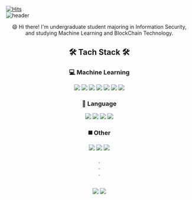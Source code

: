 [![Hits](https://hits.seeyoufarm.com/api/count/incr/badge.svg?url=https%3A%2F%2Fgithub.com%2Fgjbae1212%2Fhit-counter&count_bg=%2379C83D&title_bg=%23555555&icon=&icon_color=%23E7E7E7&title=hits&edge_flat=false)](https://hits.seeyoufarm.com)  
![header](https://capsule-render.vercel.app/api?type=wave&color=gradient&height=300&section=header&text=Gnyiii's%20Github&fontSize=90)

<div align="center">
😄 Hi there! I'm undergraduate student majoring in Information Security,
</div>    
<div align="center">
and studying Machine Learning and BlockChain Technology.
</div>

    


## <div align="center"> 🛠 Tach Stack 🛠</div>

### <div align="center"> 💻 Machine Learning </div>
<div align="center">
<img src="https://img.shields.io/badge/Scikit_learn-F7931E?style=flat-square&logo=scikit-learn&logoColor=white"/> <img src="https://img.shields.io/badge/Pytorch-150458?style=flat-square&logo=Pytorch&logoColor=white"/> <img src="https://img.shields.io/badge/Pandas-EE4C2C?style=flat-square&logo=pandas&logoColor=white"/> <img src="https://img.shields.io/badge/Kaggle-20BEFF?style=flat-square&logo=Kaggle&logoColor=white"/> <img src="https://img.shields.io/badge/Jupyter-F37626?style=flat-square&logo=Jupyter&logoColor=white"/> <img src="https://img.shields.io/badge/Colab-F9AB00?style=flat-square&logo=Google Colab&logoColor=white"/> <img src="https://img.shields.io/badge/Python-3776AB?style=flat-square&logo=Python&logoColor=white"/>
</div>


### <div align="center"> 📑 Language </div>
<div align="center">
<img src="https://img.shields.io/badge/Spring-6DB33F?style=flat-square&logo=Spring&logoColor=white"/> <img src="https://img.shields.io/badge/Clang-A8B9CC?style=flat-square&logo=C&logoColor=white"/> <img src="https://img.shields.io/badge/Java-007396?style=flat-square&logo=Java&logoColor=white"/> <img src="https://img.shields.io/badge/JavaScript-F7DF1E?style=flat-square&logo=JavaScript&logoColor=white"/>  
</div>


### <div align="center"> ◼️ Other </div>
<div align="center">
<img src="https://img.shields.io/badge/Blockchain-121D33?style=flat-square&logo=Blockchain.com&logoColor=white"/>
<img src="https://img.shields.io/badge/Bitcoin-F7931A?style=flat-square&logo=Bitcoin&logoColor=white"/> <img href="https://www.instagram.com/geunyeongiii/" src="https://img.shields.io/badge/Ethereum-3C3C3D?style=flat-square&logo=Ethereum&logoColor=white"/>
</div>
</br>
<div align="center">
.  
</div>
<div align="center">
.  
</div>
<div align="center">
.  
</div>  
</br>

<div align="center">  
    
  <img src="https://img.shields.io/badge/taranndus@gmail.com-EA4335?style=flat-square&logo=Gmail&logoColor=white"/> <a href="https://www.instagram.com/geunyeongiii/"><img  src="https://img.shields.io/badge/Instagram-E4405F?style=flat-square&logo=Instagram&logoColor=white"/> </a>
</div>



<!--
**gnyiii/gnyiii** is a ✨ _special_ ✨ repository because its `README.md` (this file) appears on your GitHub profile.

Here are some ideas to get you started:

- 🔭 I’m currently working on ...
- 🌱 I’m currently learning ...
- 👯 I’m looking to collaborate on ...
- 🤔 I’m looking for help with ...
- 💬 Ask me about ...
- 📫 How to reach me: ...
- 😄 Pronouns: ...
- ⚡ Fun fact: ...
-->
